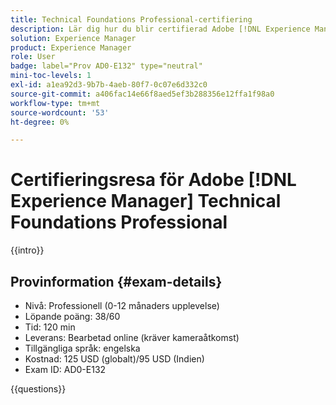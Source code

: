 ```yaml
---
title: Technical Foundations Professional-certifiering
description: Lär dig hur du blir certifierad Adobe [!DNL Experience Manager] Professional.
solution: Experience Manager
product: Experience Manager
role: User
badge: label="Prov AD0-E132" type="neutral"
mini-toc-levels: 1
exl-id: a1ea92d3-9b7b-4aeb-80f7-0c07e6d332c0
source-git-commit: a406fac14e66f8aed5ef3b288356e12ffa1f98a0
workflow-type: tm+mt
source-wordcount: '53'
ht-degree: 0%

---
```


# Certifieringsresa för Adobe [!DNL Experience Manager] Technical Foundations Professional

{{intro}}

## Provinformation {#exam-details}

* Nivå: Professionell (0-12 månaders upplevelse)
* Löpande poäng: 38/60
* Tid: 120 min
* Leverans: Bearbetad online (kräver kameraåtkomst)
* Tillgängliga språk: engelska
* Kostnad: 125 USD (globalt)/95 USD (Indien)
* Exam ID: AD0-E132

{{questions}}
